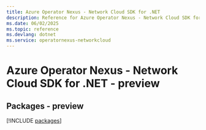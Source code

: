 ```yaml
---
title: Azure Operator Nexus - Network Cloud SDK for .NET
description: Reference for Azure Operator Nexus - Network Cloud SDK for .NET
ms.date: 06/02/2025
ms.topic: reference
ms.devlang: dotnet
ms.service: operatornexus-networkcloud
---
```

# Azure Operator Nexus - Network Cloud SDK for .NET - preview
## Packages - preview
[!INCLUDE [packages](operator-nexus---network-cloud-index.md)]